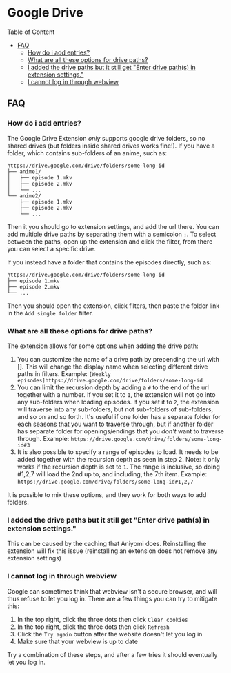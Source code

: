 # Google Drive

Table of Content
- [FAQ](#FAQ)
  - [How do i add entries?](#how-do-i-add-entries)
  - [What are all these options for drive paths?](#what-are-all-these-options-for-drive-paths)
  - [I added the drive paths but it still get "Enter drive path(s) in extension settings."](#i-added-the-drive-paths-but-it-still-get-enter-drive-paths-in-extension-settings)
  - [I cannot log in through webview](#i-cannot-log-in-through-webview)

## FAQ

### How do i add entries?
The Google Drive Extension *only* supports google drive folders, so no shared drives (but folders inside shared drives works fine!). If you have a folder, which contains sub-folders of an anime, such as:
```
https://drive.google.com/drive/folders/some-long-id
├── anime1/
│   ├── episode 1.mkv
│   ├── episode 2.mkv
│   └── ...
└── anime2/
    ├── episode 1.mkv
    ├── episode 2.mkv
    └── ...
```
Then it you should go to extension settings, and add the url there. You can add multiple drive paths by separating them with a semicolon `;`. To select between the paths, open up the extension and click the filter, from there you can select a specific drive.

If you instead have a folder that contains the episodes directly, such as:
```
https://drive.google.com/drive/folders/some-long-id
├── episode 1.mkv
├── episode 2.mkv
└── ...
```
Then you should open the extension, click filters, then paste the folder link in the `Add single folder` filter.

### What are all these options for drive paths?
The extension allows for some options when adding the drive path:
1. You can customize the name of a drive path by prepending the url with [<insert name>]. This will change the display name when selecting different drive paths in filters. Example: `[Weekly episodes]https://drive.google.com/drive/folders/some-long-id`
2. You can limit the recursion depth by adding a `#` to the end of the url together with a number. If you set it to `1`, the extension will not go into any sub-folders when loading episodes. If you set it to `2`, the extension will traverse into any sub-folders, but not sub-folders of sub-folders, and so on and so forth. It's useful if one folder has a separate folder for each seasons that you want to traverse through, but if another folder has separate folder for openings/endings that you *don't* want to traverse through. Example: `https://drive.google.com/drive/folders/some-long-id#3`
3. It is also possible to specify a range of episodes to load. It needs to be added together with the recursion depth as seen in step 2. Note: it only works if the recursion depth is set to `1`. The range is inclusive, so doing #1,2,7 will load the 2nd up to, and including, the 7th item. Example: `https://drive.google.com/drive/folders/some-long-id#1,2,7`

It is possible to mix these options, and they work for both ways to add folders.

### I added the drive paths but it still get "Enter drive path(s) in extension settings."
This can be caused by the caching that Aniyomi does. Reinstalling the extension will fix this issue (reinstalling an extension does not remove any extension settings)

### I cannot log in through webview
Google can sometimes think that webview isn't a secure browser, and will thus refuse to let you log in. There are a few things you can try to mitigate this:
1. In the top right, click the three dots then click `Clear cookies`
2. In the top right, click the three dots then click `Refresh`
3. Click the `Try again` button after the website doesn't let you log in
4. Make sure that your webview is up to date
   
Try a combination of these steps, and after a few tries it should eventually let you log in.
